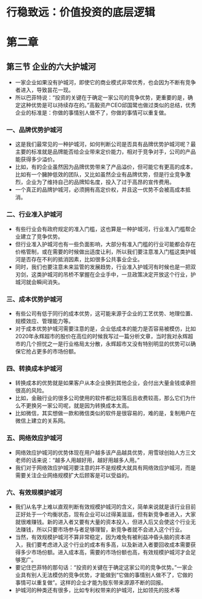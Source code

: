 # 行稳致远：价值投资的底层逻辑  


# 第二章  
## 第三节 企业的六大护城河
- 一家企业如果没有护城河，即使它的商业模式非常优秀，也会因为不断有竞争者进入，导致昙花一现。
- 所以巴菲特说：“投资的关键在于确定一家公司的竞争优势，更重要的是，确定这种优势是可以持续存在的。”高毅资产CEO邱国鹭也做过类似的总结，优秀企业的标准是：你做的事情别人做不了，你做的事情可以重复做。

### 一、品牌优势护城河  
- 这是我们最常见的一种护城河，如何判断公司是否具有品牌优势护城河呢？最主要的标准就是品牌能否给企业带来定价能力，相对于竞争对手，公司的产品能获得多少溢价。
- 比如，有的企业虽然因为品牌优势带来了产品溢价，但可能它有更高的成本，比如有一个臃肿低效的团队，又比如虽然企业有品牌优势，但是行业竞争激烈，企业为了维持自己的品牌知名度，投入了过于高昂的宣传费用。  
- 一个真正的品牌护城河，必须拥有高定价权，并且这一优势不会被高成本抵消。

### 二、行业准入护城河  
- 有些行业会有政府规定的准入门槛，这也算是一种护城河，行业准入门槛帮企业建立了竞争优势。
- 但行业准入护城河也有一些负面影响，大部分有准入门槛的行业可能都会存在价格管制，或在需要的时候做出适度让利，所以我们要注意准入门槛这类护城河是否存在不利的抵消因素，比如很多公共事业企业。  
- 同时，我们也要注意未来监管的发展趋势，行业准入护城河有时候也是一把双刃剑，这类护城河的吊桥不掌握在企业手中，一旦政策决定开放这个行业，护城河就会瞬间消失。

### 三、成本优势护城河  
- 有些公司有低于同行的成本优势，这可能来源于企业的工艺优势、地理位置、规模效应、管理能力等。
- 对于成本优势护城河需要注意的是，企业低成本的能力是否容易被模仿，比如2020年永辉超市的股价在高位的时候我写过一篇分析文章，当时我对永辉超市的几个担忧之一是行业格局太分散，永辉超市又没有特别明显的优势可以确保它抢占更多的市场份额。

### 四、转换成本护城河  
- 转换成本的优势就是如果客户从本企业换到其他企业，会付出大量金钱或承担很高的风险。
- 比如，金融行业的很多公司使用的软件都比较落后且收费较高，那么它们为什么不更换另一家公司呢，就是因为转换成本太高。
- 比如微信，其实想做一款和微信类似的软件是很容易的，难的是，复制用户在微信上建立的关系网。


### 五、网络效应护城河 
- 网络效应护城河的优势体现在用户越多该产品越具优势，用雪球创始人方三文老师的话来说：“越多人用越好用，越好用越多人用。”
- 我们对于网络效应护城河要注意的并不是规模大就具有网络效应护城河，而是需要关注企业网络规模扩大后顾客是可以受益的。

### 六、有效规模护城河 
- 我们从名字上难以直观判断有效规模护城河的含义，简单来说就是该行业目前正好处于一个均衡状态，现有企业可以过得美滋滋，但有新竞争者进入，大家就很难赚钱。新的进入者又要有大量的资本投入，但进入后又会使这个行业无法赚钱，所以只要市场参与者足够理智，新竞争者就不会进入这个行业。
- 当然，有效规模护城河不算非常稳定，因为难免有被利益冲昏头脑的资本进入，我们要考虑进入这个行业的成本有多高，以及新进入者要回收成本需要获得多少市场份额。进入成本高，需要的市场份额也高，有效规模护城河才会足够宽广。
- 要记住巴菲特的那句话：“投资的关键在于确定这家公司的竞争优势。”一家企业具有别人无法模仿的竞争优势，才能做到“它做的事情别人做不了，它做的事情可以重复做”。这样的企业才能为股东带来源源不断的回报。
- 护城河的种类还有很多，比如专利权带来的护城河，比如领先的技术等

